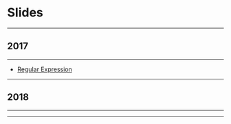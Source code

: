 # Slides

---

## 2017

----

+ [Regular Expression](slide/2017/Regular%20Express)

---

## 2018

----

---